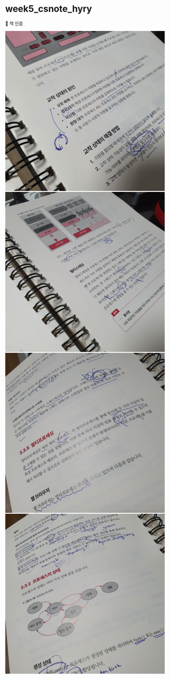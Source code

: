 # week5_csnote_hyry

📕 책 인증

<img src="week5_csnote_hyry.assets/01.jpg" alt="01" style="zoom:50%;" />

<img src="week5_csnote_hyry.assets/02.jpg" alt="02" style="zoom:50%;" />

<img src="week5_csnote_hyry.assets/03.jpg" alt="03" style="zoom:50%;" />

<img src="week5_csnote_hyry.assets/04.jpg" alt="04" style="zoom:50%;" />



